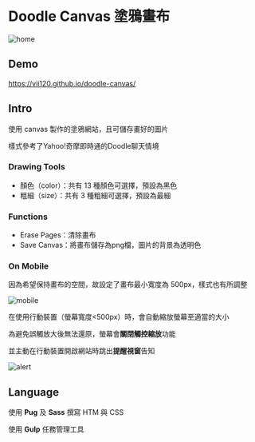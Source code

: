 # Doodle Canvas 塗鴉畫布

![home](https://i.imgur.com/m1bp3Eo.png)

## Demo

https://vii120.github.io/doodle-canvas/

## Intro

使用 canvas 製作的塗鴉網站，且可儲存畫好的圖片

樣式參考了Yahoo!奇摩即時通的Doodle聊天情境

### Drawing Tools

* 顏色（color）：共有 13 種顏色可選擇，預設為黑色
* 粗細（size）：共有 3 種粗細可選擇，預設為最細

### Functions

* Erase Pages：清除畫布
* Save Canvas：將畫布儲存為png檔，圖片的背景為透明色

### On Mobile

因為希望保持畫布的空間，故設定了畫布最小寬度為 500px，樣式也有所調整

![mobile](https://i.imgur.com/w1fFr8s.png)


在使用行動裝置（螢幕寬度<500px）時，會自動縮放螢幕至適當的大小

為避免誤觸放大後無法還原，螢幕會**關閉觸控縮放**功能

並主動在行動裝置開啟網站時跳出**提醒視窗**告知

![alert](https://i.imgur.com/IcPt8Qk.png)

## Language

使用 **Pug** 及 **Sass** 撰寫 HTM 與 CSS

使用 **Gulp** 任務管理工具